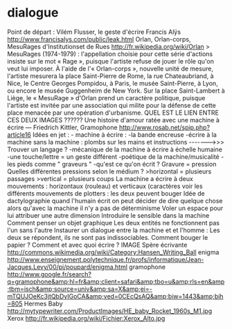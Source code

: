 dialogue
========

Point de départ :   Vilém Flusser, le geste d'écrire Francis Alÿs http://www.francisalys.com/public/leak.html  Orlan, Orlan-corps, MesuRages d'Institutionset de Rues http://fr.wikipedia.org/wiki/Orlan >  MesuRages (1974-1979) : l'appellation choisie pour cette série  d'actions insiste sur le mot « Rage », puisque l'artiste refuse de jouer  le rôle qu'on veut lui imposer. À l'aide de l'« Orlan-corps », nouvelle  unité de mesure, l'artiste mesurera la place Saint-Pierre de Rome, la  rue Chateaubriand, à Nice, le Centre Georges Pompidou, à Paris, le musée Saint-Pierre, à Lyon, ou encore le musée Guggenheim de New York. Sur la place Saint-Lambert à Liège,  le « MesuRage » d'Orlan prend un caractère politique, puisque l'artiste  est invitée par une association qui milite pour la défense de cette  place menacée par une opération d'urbanisme.   QUEL EST LE LIEN ENTRE CES DEUX IMAGES ??????  Une histoire d'amour ratée avec une machine à écrire — Friedrich Kittler, Gramophone http://www.rosab.net/spip.php?article16    Idées en jet :  - machine à écrire :      -la bande encreuse     -écrire à la machine sans la machine : plombs sur les mains et instructions     ------->>> Trouver un langage ?     -mécanique de la machine à écrire à échelle humaine     -une touche/lettre = un geste différent           -poétique de la machine/musicalité -les pieds comme " graveurs " -qu'est ce qu'on écrit ?  Gravure = pression Quelles différentes pressions selon le médium ? >horizontal = plusieurs passages >vertical = plusieurs coups   La machine a écrire à deux mouvements :   horizontaux (rouleau) et verticaux (caractères  voir les différents mouvements de plotters : les deux peuvent bouger  Idée de dactylographie   quand l'humain écrit on peut décider de dire quelque chose alors qu'avec la machine il n'y a pas de déterminisme  Voler un espace pour lui attribuer une autre dimension  Introduire le sensible dans la machine  Comment penser un objet graphique    Les deux entités ne fonctionnent pas l'un sans l'autre  Instaurer un dialogue entre la machine et et l'homme :  Les deux se répondent, ils ne sont pas indissociables.    Comment bouger le papier ? Comment et avec quoi écrire ?    IMAGE  Spère écrivante http://commons.wikimedia.org/wiki/Category:Hansen_Writing_Ball  enigma http://www.enseignement.polytechnique.fr/profs/informatique/Jean-Jacques.Levy/00/pi/poupard/enigma.html  gramophone http://www.google.fr/search?q=gramophone&amp;hl=fr&amp;client=safari&amp;tbo=u&amp;rls=en&amp;tbm=isch&amp;source=univ&amp;sa=X&amp;ei=-mTQUJOeKc3jtQbDyIGoCA&amp;ved=0CEcQsAQ&amp;biw=1443&amp;bih=805  Hermes Baby http://mytypewriter.com/ProductImages/HE_baby_Rocket_1960s_M1.jpg  Xerox http://fr.wikipedia.org/wiki/Fichier:Xerox_Alto.jpg    